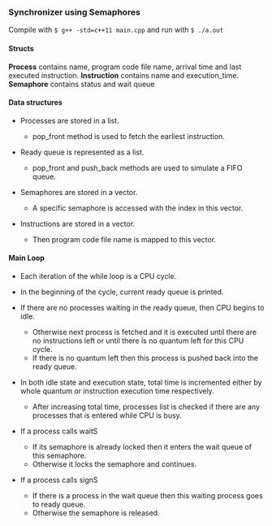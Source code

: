 ### Synchronizer using Semaphores

Compile with `$ g++ -std=c++11 main.cpp` and run with `$ ./a.out`

#### Structs

**Process** contains name, program code file name, arrival time and last executed instruction.
**Instruction** contains name and execution_time.
**Semaphore** contains status and wait queue

#### Data structures

- Processes are stored in a list.
  - pop_front method is used to fetch the earliest instruction.

- Ready queue is represented as a list.
  - pop_front and push_back methods are used to simulate a FIFO queue.

- Semaphores are stored in a vector.
  - A specific semaphore is accessed with the index in this vector.

- Instructions are stored in a vector.
  - Then program code file name is mapped to this vector.

#### Main Loop

- Each iteration of the while loop is a CPU cycle.
- In the beginning of the cycle, current ready queue is printed.

- If there are no processes waiting in the ready queue, then CPU begins to idle.
  - Otherwise next process is fetched and it is executed until there are no instructions left or until there is no quantum left for this CPU cycle.
  - If there is no quantum left then this process is pushed back into the ready queue.

- In both idle state and execution state, total time is incremented either by whole quantum or instruction execution time respectively.
  - After increasing total time, processes list is checked if there are any processes that is entered while CPU is busy.

- If a process calls waitS
  - If its semaphore is already locked then it enters the wait queue of this semaphore.
  - Otherwise it locks the semaphore and continues.

- If a process calls signS
  - If there is a process in the wait queue then this waiting process goes to ready queue.
  - Otherwise the semaphore is released.
